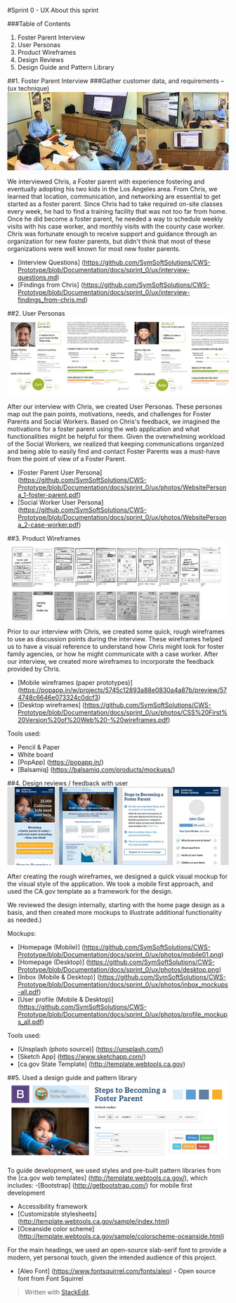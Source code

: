 #Sprint 0 - UX
About this sprint

###Table of Contents
 1. Foster Parent Interview
 2. User Personas
 3. Product Wireframes
 4. Design Reviews
 5. Design Guide and Pattern Library

##1.	<a name="first"></a>Foster Parent Interview
###Gather customer data, and requirements – (ux technique)
![Photos of foster parent interview](https://github.com/SymSoftSolutions/CWS-Prototype/blob/Documentation/docs/sprint_0/ux/photos/01_symsoft-solutions-chhs-rfi-75001_foster-parent-interview_850x300.jpg)

We interviewed Chris, a Foster parent with experience fostering and eventually adopting his two kids in the Los Angeles area. From Chris, we learned that location, communication, and networking are essential to get started as a foster parent. Since Chris had to take required on-site classes every week, he had to find a training facility that was not too far from home. Once he did become a foster parent, he needed a way to schedule weekly visits with his case worker, and monthly visits with the county case worker. Chris was fortunate enough to receive support and guidance through an organization for new foster parents, but didn't think that most of these organizations were well known for most new foster parents.

 - [Interview Questions] (https://github.com/SymSoftSolutions/CWS-Prototype/blob/Documentation/docs/sprint_0/ux/interview-questions.md)
 - [Findings from Chris] (https://github.com/SymSoftSolutions/CWS-Prototype/blob/Documentation/docs/sprint_0/ux/interview-findings_from-chris.md)


##2.	User Personas
![Photos & links to user personas](https://github.com/SymSoftSolutions/CWS-Prototype/blob/Documentation/docs/sprint_0/ux/photos/02_symsoft-solutions-chhs-rfi-75001_user-personas.jpg)

After our interview with Chris, we created User Personas. These personas map out the pain points, motivations, needs, and challenges for Foster Parents and Social Workers. Based on Chris's feedback, we imagined the motivations for a foster parent using the web application and what functionalities might be helpful for them. Given the overwhelming workload of the Social Workers, we realized that keeping communications organized and being able to easily find and contact Foster Parents was a must-have from the point of view of a Foster Parent.

- [Foster Parent User Persona] (https://github.com/SymSoftSolutions/CWS-Prototype/blob/Documentation/docs/sprint_0/ux/photos/WebsitePersona_1-foster-parent.pdf)
- [Social Worker User Persona] (https://github.com/SymSoftSolutions/CWS-Prototype/blob/Documentation/docs/sprint_0/ux/photos/WebsitePersona_2-case-worker.pdf)

##3.	Product Wireframes
![Photos & links to product wireframes](https://github.com/SymSoftSolutions/CWS-Prototype/blob/Documentation/docs/sprint_0/ux/photos/03_symsoft-solutions-chhs-rfi-75001_wireframes.jpg)

Prior to our interview with Chris, we created some quick, rough wireframes to use as discussion points during the interview. These wireframes helped us to have a visual reference to understand how Chris might look for foster family agencies, or how he might communicate with a case worker. After our interview, we created more wireframes to incorporate the feedback provided by Chris.

- [Mobile wireframes (paper prototypes)] (https://popapp.in/w/projects/5745c12893a88e0830a4a87b/preview/574748c6646e073324c0dcf3)
- [Desktop wireframes] (https://github.com/SymSoftSolutions/CWS-Prototype/blob/Documentation/docs/sprint_0/ux/photos/CSS%20First%20Version%20of%20Web%20-%20wireframes.pdf)

Tools used:
- Pencil & Paper 
- White board
- [PopApp] (https://popapp.in/)
- [Balsamiq] (https://balsamiq.com/products/mockups/)

##4.	Design reviews / feedback with user
![Photos & links to product wireframes](https://github.com/SymSoftSolutions/CWS-Prototype/blob/Documentation/docs/sprint_0/ux/photos/04_symsoft-solutions-chhs-rfi-75001_design-comps.jpg)

After creating the rough wireframes, we designed a quick visual mockup for the visual style of the application. We took a mobile first approach, and used the CA.gov template as a framework for the design.

We reviewed the design internally, starting with the home page design as a basis, and then created more mockups to illustrate additional functionality as needed.)

Mockups:
- [Homepage (Mobile)] (https://github.com/SymSoftSolutions/CWS-Prototype/blob/Documentation/docs/sprint_0/ux/photos/mobile01.png)
- [Homepage (Desktop)] (https://github.com/SymSoftSolutions/CWS-Prototype/blob/Documentation/docs/sprint_0/ux/photos/desktop.png)
- [Inbox (Mobile & Desktop)] (https://github.com/SymSoftSolutions/CWS-Prototype/blob/Documentation/docs/sprint_0/ux/photos/inbox_mockups-all.pdf)
- [User profile (Mobile & Desktop)] (https://github.com/SymSoftSolutions/CWS-Prototype/blob/Documentation/docs/sprint_0/ux/photos/profile_mockups_all.pdf)

Tools used:
- [Unsplash (photo source)] (https://unsplash.com/)
- [Sketch App] (https://www.sketchapp.com/)
- [ca.gov State Template] (http://template.webtools.ca.gov)

##5.	Used a design guide and pattern library
![Pattern libraries](https://github.com/SymSoftSolutions/CWS-Prototype/blob/Documentation/docs/sprint_0/ux/photos/05_symsoft-solutions-chhs-rfi-75001_style-guide.jpg)

To guide development, we used styles and pre-built pattern libraries from the [ca.gov web templates] (http://template.webtools.ca.gov/), which includes:
-[Bootstrap] (http://getbootstrap.com/) for mobile first development
- Accessibility framework
- [Customizable stylesheets] (http://template.webtools.ca.gov/sample/index.html)
- [Oceanside color scheme] (http://template.webtools.ca.gov/sample/colorscheme-oceanside.html)

For the main headings, we used an open-source slab-serif font to provide a modern, yet personal touch, given the intended audience of this project.
- [Aleo Font] (https://www.fontsquirrel.com/fonts/aleo) - Open source font from Font Squirrel

> Written with [StackEdit](https://stackedit.io/).
